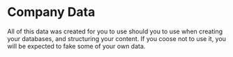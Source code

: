 # Company Data
All of this data was created for you to use should you to use when creating your databases, and structuring your content. If you coose not to use it, you will be expected to fake some of your own data.